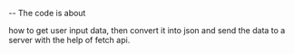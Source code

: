 -- The code is about

how to get user input data, then convert it into json and send the data to a server with the help of fetch api.